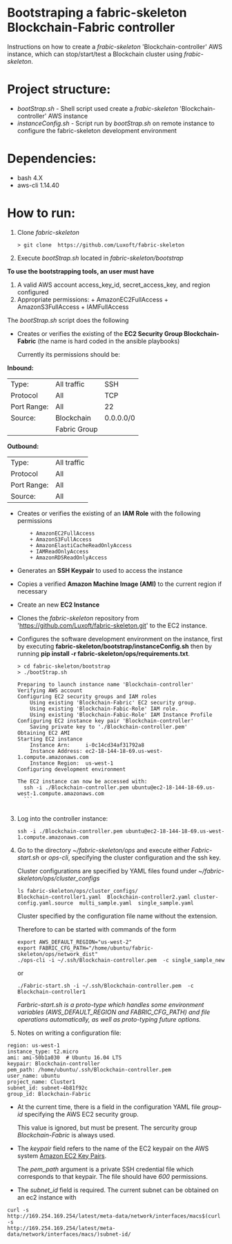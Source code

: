 # Bootstraping a fabric-skeleton Blockchain-Fabric controller

Instructions on how to create a *frabic-skeleton* 'Blockchain-controller' AWS instance, which can stop/start/test a Blockchain cluster using *frabic-skeleton*.

# Project structure:

- *bootStrap.sh* - Shell script used create a *frabic-skeleton* 'Blockchain-controller' AWS instance
- *instanceConfig.sh* - Script run by *bootStrap.sh* on remote instance
  to configure the fabric-skeleton development environment

# Dependencies:
* bash 4.X
* aws-cli 1.14.40


# How to run:
1. Clone *fabric-skeleton*
	```
	> git clone  https://github.com/Luxoft/fabric-skeleton
	```

2. Execute *bootStrap.sh* located in *fabric-skeleton/bootstrap*

**To use the bootstrapping tools, an user must have**

1. A valid AWS account access_key_id, secret_access_key, and region
	configured
2. Appropriate permissions:
	   + AmazonEC2FullAccess
	   + AmazonS3FullAccess
	   + IAMFullAccess
	
The *bootStrap.sh* script does the following
	
- Creates or verifies the existing of the **EC2 Security Group
		  Blockchain-Fabric** (the name is hard coded in the
		  ansible playbooks)
	
  Currently its permissions should be:
	
**Inbound:**
	
<table>
<tr><td>Type: </td><td>All traffic</td><td>SSH</td></tr>
<tr><td>Protocol</td><td>All</td><td>TCP</td></tr>
<tr><td>Port Range: </td><td> All</td><td> 22</td></tr>
<tr><td>Source: </td><td>    Blockchain</td><td>0.0.0.0/0</td></tr>
<tr><td> </td></td><td>Fabric Group</td><td></td></tr>
</table>

**Outbound:**
	
<table>
<tr><td>Type: </td><td>All traffic</td></tr>
<tr><td>Protocol</td><td>All</td></tr>
<tr><td>Port Range: </td><td> All</td></tr>
<tr><td>Source: </td><td>All</td></tr>
</table>
	
- Creates or verifies the existing of an **IAM Role** with the following
		permissions
	
		  + AmazonEC2FullAccess
		  + AmazonS3FullAccess
		  + AmazonElastiCacheReadOnlyAccess
		  + IAMReadOnlyAccess
		  + AmazonRDSReadOnlyAccess

- Generates an **SSH Keypair** to used to access the instance
- Copies a verified **Amazon Machine Image (AMI)** to the current
region if necessary
- Create an new **EC2 Instance**
- Clones the  *fabric-skeleton* repository from
  'https://github.com/Luxoft/fabric-skeleton.git' to the EC2 instance.
- Configures the software development environment on the instance,
  first by executing **fabric-skeleton/bootstrap/instanceConfig.sh**
  then by running **pip install -r fabric-skeleton/ops/requirements.txt**.

	```
	> cd fabric-skeleton/bootstrap
	> ./bootStrap.sh
	
	Preparing to launch instance name 'Blockchain-controller'
	Verifying AWS account
	Configuring EC2 security groups and IAM roles
	    Using existing 'Blockchain-Fabric' EC2 security group.
	    Using existing 'Blockchain-Fabic-Role' IAM role.
	    Using existing 'Blockchain-Fabic-Role' IAM Instance Profile
	Configuring EC2 instance key pair 'Blockchain-controller'
	    Saving private key to './Blockchain-controller.pem'
	Obtaining EC2 AMI
	Starting EC2 instance
	    Instance Arn:     i-0c14cd34af31792a8
	    Instance Address: ec2-18-144-18-69.us-west-1.compute.amazonaws.com
	    Instance Region:  us-west-1
	Configuring development environment
	
	The EC2 instance can now be accessed with:
	  ssh -i ./Blockchain-controller.pem ubuntu@ec2-18-144-18-69.us-west-1.compute.amazonaws.com
	  ```

	
3. Log into the controller instance:
	```
	ssh -i ./Blockchain-controller.pem ubuntu@ec2-18-144-18-69.us-west-1.compute.amazonaws.com
	```

4. Go to the directory *~/fabric-skeleton/ops* and execute either
   *Fabric-start.sh* or *ops-cli*, specifying the cluster configuration
   and the ssh key.

   Cluster configurations are specified by YAML files found under
   *~/fabric-skeleton/ops/cluster_configs*
   ```
   ls fabric-skeleton/ops/cluster_configs/
   Blockchain-controller1.yaml  Blockchain-controller2.yaml cluster-config.yaml.source  multi_sample.yaml  single_sample.yaml
	```
   Cluster specified by the configuration file name without the
   extension.

	Therefore to can be started with commands of the form

	```
	export AWS_DEFAULT_REGION="us-west-2"
	export FABRIC_CFG_PATH="/home/ubuntu/fabric-skeleton/ops/network_dist"
	./ops-cli -i ~/.ssh/Blockchain-controller.pem  -c single_sample_new
	```
	or
	```
	./Fabric-start.sh -i ~/.ssh/Blockchain-controller.pem  -c Blockchain-controller1
	```
	*Farbric-start.sh is a proto-type which handles some environment
variables (AWS_DEFAULT_REGION and FABRIC_CFG_PATH) and file operations
automatically, as well as proto-typing future options.*

5. Notes on writing a configuration file:
```
region: us-west-1
instance_type: t2.micro
ami: ami-50b1a030  # Ubuntu 16.04 LTS
keypair: Blockchain-controller
pem_path: /home/ubuntu/.ssh/Blockchain-controller.pem
user_name: ubuntu
project_name: Cluster1
subnet_id: subnet-4b81f92c
group_id: Blockchain-Fabric
```
- At the current time, there is a field in the configuration YAML
file  *group-id* specifying the AWS EC2 security group.

	This value is ignored, but must be present.  The sercurity group
*Blockchain-Fabric* is always used.

- The *keypair* field refers to the name of the EC2 keypair on the AWS
  system
  [Amazon EC2 Key Pairs](https://docs.aws.amazon.com/AWSEC2/latest/UserGuide/ec2-key-pairs.html).

	The *pem_path* argument is a private SSH credential file which
corresponds to that keypair.  The file should have *600* permissions.

- The *subnet_id* field is required. The current subnet can be obtained
on an ec2 instance with
```
curl -s
http://169.254.169.254/latest/meta-data/network/interfaces/macs$(curl -s
http://169.254.169.254/latest/meta-data/network/interfaces/macs/)subnet-id/
```
	

